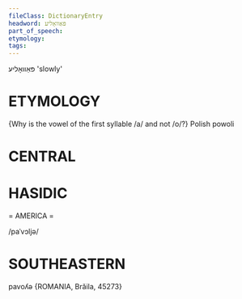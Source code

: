 ```yaml
---
fileClass: DictionaryEntry
headword: פּאַוואָליע
part_of_speech: 
etymology: 
tags: 
---
```

פּאַוואָליע
'slowly'

ETYMOLOGY
===========
{Why is the vowel of the first syllable /a/ and not /o/?}
Polish powoli

CENTRAL
========

HASIDIC
=======
= AMERICA = 

/paˈvɔljə/

SOUTHEASTERN
==============

pavoʎə {ROMANIA, Brăila, 45273}
